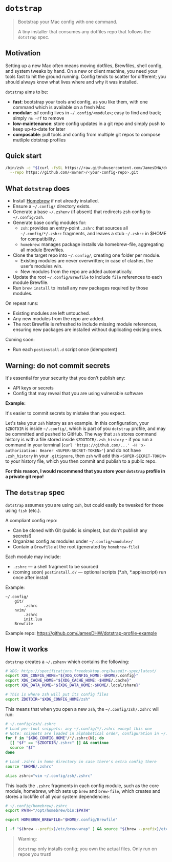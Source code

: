 # `dotstrap`

> Bootstrap your Mac config with one command. 
>
> A tiny installer that consumes any dotfiles repo that follows the `dotstrap` spec.

## Motivation

Setting up a new Mac often means moving dotfiles, Brewfiles, shell config, and system tweaks by hand. On a new or client machine, you need your tools fast to hit the ground running. Config tends to scatter for different; you should always know what lives where and why it was installed.

`dotstrap` aims to be:
- **fast**: bootstrap your tools and config, as you like them, with one command which is available on a fresh Mac
- **modular**: *all* config lives in `~/.config/<module>`; easy to find and track; simply `rm -rf` to remove
- **low-maintenance**: store config updates in a git repo and simply push to keep up-to-date for later
- **composable**: pull tools and config from multiple git repos to compose mutliple dotstrap profiles

## Quick start

```sh
/bin/zsh -c "$(curl -fsSL https://raw.githubusercontent.com/JamesDHW/dotstrap/main/bootstrap.sh)" -- \
  --repo https://github.com/<owner>/<your-config-repo>.git
```

## What `dotstrap` does

- Install [Homebrew](https://brew.sh/) if not already installed.
- Ensure a `~/.config/` directory exists.
- Generate a base `~/.zshenv` (if absent) that redirects zsh config to `~/.config/zsh`.
- Generate base config modules for:
    - `zsh`: provides an entry-point `.zshrc` that sources all `~/.config/*/.zshrc` fragments,
      and leaves a stub `~/.zshrc` in $HOME for compatibility.
    - `homebrew`: manages package installs via homebrew-file, aggregating all module Brewfiles.
- Clone the target repo into `~/.config/`, creating one folder per module.
    - Existing modules are never overwritten; in case of clashes, the user’s modules win.
    - New modules from the repo are added automatically.
- Update the root `~/.config/Brewfile` to include `file` references to each module Brewfile.
- Run `brew install` to install any new packages required by those modules.

On repeat runs:
- Existing modules are left untouched.
- Any new modules from the repo are added.
- The root Brewfile is refreshed to include missing module references, ensuring new packages are installed without duplicating existing ones.

Coming soon:
- Run each `postinstall.d` script once (idempotent)

## Warning: do not commit secrets

It's essential for your security that you don't publish any:
- API keys or secrets
- Config that may reveal that you are using vulnerable software

**Example:**

It's easier to commit secrets by mistake than you expect. 

Let's take your `zsh` history as an example. In this configuration, your `$ZDOTDIR` is inside `~/.config/`, which is part of you `dotstrap` profile, and may be committed and pushed to GitHub. The way that `zsh` stores command history is with a file stored inside `$ZDOTDIR/.zsh_history` - if you run a command in your terminal (`curl 'https://github.com/...' -H 'x-authorization: Bearer <SUPER-SECRET-TOKEN>'`) and do not have `.zsh_history` in your `.gitignore`, then `zsh` will add this `<SUPER-SECRET-TOKEN>` to your history file, which you then commit and publish to a public repo.

**For this reason, I would recommend that you store your `dotstrap` profile in a private git repo!**

## The `dotstrap` spec

`dotstrap` assumes you are using `zsh`, but could easily be tweaked for those using `fish` (etc.).

A compliant config repo:

- Can be cloned with Git (public is simplest, but don't publish any secrets!)
- Organizes config as modules under `~/.config/<module>/`
- Contain a `Brewfile` at the root (generated by `homebrew-file`)

Each module may include:

- `.zshrc` — a shell fragment to be sourced
- (coming soon) `postinstall.d/` — optional scripts (*.sh, *.applescript) run once after install

Example:

```
~/.config/
    git/
        .zshrc
    nvim/
        .zshrc
        init.lua
    Brewfile
```

Example repo: https://github.com/JamesDHW/dotstrap-profile-example

## How it works

`dotstrap` creates a `~/.zshenv` which contains the following:

```sh
# XDG: https://specifications.freedesktop.org/basedir-spec/latest/
export XDG_CONFIG_HOME="${XDG_CONFIG_HOME:-$HOME/.config}"
export XDG_CACHE_HOME="${XDG_CACHE_HOME:-$HOME/.cache}"
export XDG_DATA_HOME="${XDG_DATA_HOME:-$HOME/.local/share}"

# This is where zsh will put its config files
export ZDOTDIR="$XDG_CONFIG_HOME/zsh"
```

This means that when you open a new `zsh`, the `~/.config/zsh/.zshrc` will run:

```sh
# ~/.config/zsh/.zshrc
# Load per-tool snippets: any ~/.config/*/.zshrc except this one
# Note: snippets are loaded in alphabetical order, configuration in ~/.config/bat/.zshrc will override ~/.config/aws/.zshrc
for f in "$XDG_CONFIG_HOME"/*/.zshrc(N); do
  [[ "$f" == "$ZDOTDIR/.zshrc" ]] && continue
  source "$f"
done

# Load .zshrc in home directory in case there's extra config there
source "$HOME/.zshrc"

alias zshrc="vim ~/.config/zsh/.zshrc"
```

This loads the `.zshrc` fragments in each config module, such as the core module, homebrew, which sets up `brew` and `brew-file`, which creates and stores a lockfile of all your system dependencies:

```sh
# ~/.config/homebrew/.zshrc
export PATH="/opt/homebrew/bin:$PATH"

export HOMEBREW_BREWFILE="$HOME/.config/Brewfile"

[ -f "$(brew --prefix)/etc/brew-wrap" ] && source "$(brew --prefix)/etc/brew-wrap"
```

> Warning:
>
> `dotstrap` only installs config; you own the actual files. Only run on repos you trust!
